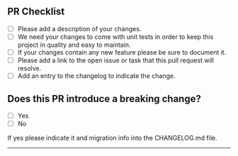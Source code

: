 <!--
  Thanks for contributing to poolifier project.
  Please be sure to read our [contributing guidelines](https://github.com/poolifier/poolifier/blob/master/CONTRIBUTING.md).
-->

## PR Checklist

- [ ] Please add a description of your changes.
- [ ] We need your changes to come with unit tests in order to keep this project in quality and easy to maintain.
- [ ] If your changes contain any new feature please be sure to document it.
- [ ] Please add a link to the open issue or task that this pull request will resolve.
- [ ] Add an entry to the changelog to indicate the change.

## Does this PR introduce a breaking change?

- [ ] Yes
- [ ] No

If yes please indicate it and migration info into the CHANGELOG.md file.

---

<!-- Your PR text -->
